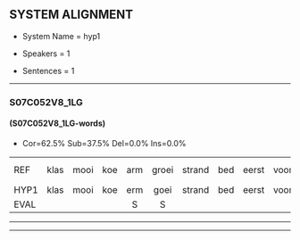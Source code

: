 
## SYSTEM ALIGNMENT

- System Name = hyp1

- Speakers = 1

- Sentences = 1

---

### S07C052V8_1LG

#### (S07C052V8_1LG-words)

- Cor=62.5%	Sub=37.5%	Del=0.0%	Ins=0.0%

|  |  |  |  |  |  |  |  |  |  |  |  |  |  |  |  |  |  |  |  |  |  |  |  |  |  |  |  |  |  |  |  |  |  |  |  |  |  |  |  |  |
|:--- |:---:|:---:|:---:|:---:|:---:|:---:|:---:|:---:|:---:|:---:|:---:|:---:|:---:|:---:|:---:|:---:|:---:|:---:|:---:|:---:|:---:|:---:|:---:|:---:|:---:|:---:|:---:|:---:|:---:|:---:|:---:|:---:|:---:|:---:|:---:|:---:|:---:|:---:|:---:|:---:|
| REF | klas | mooi | koe | arm | groei | strand | bed | eerst | voor | draai | sjaal | herfst | duur | straat | leeuw | clown | hoek | krant | hout | vriend | gauw | chips | groen | feest | reis | jas | huis | paard | vijf | muts | nieuw | kind | bang | oog | zacht | schoen | plas*(klas) | neus | knoop | plank |
| HYP1 | klas | mooi | koe | erm | goei | strand | bed | eerst | voor | drai | shal | herfst | duur | straat | leeuw | klaun | hoek | krant | hraut | vriend | gouw | chips | schoen | feest | vejs | hias | huis | paart | vijf | mut | nieuw | kind | bang | oog | zacht | schoen | plas | neus | nop | lank |
| EVAL |  |  |  | S | S |  |  |  |  | S | S |  |  |  |  | S |  |  | S |  | S |  | S |  | S | S |  | S |  | S |  |  |  |  |  |  | S |  | S | S |
---

---
